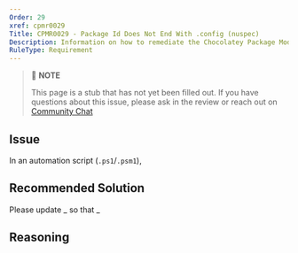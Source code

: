 ```yaml
---
Order: 29
xref: cpmr0029
Title: CPMR0029 - Package Id Does Not End With .config (nuspec)
Description: Information on how to remediate the Chocolatey Package Moderation Rule 0029
RuleType: Requirement
---
```


<?! Include "../../../../../shared/package-validator-rule-requirement.txt" /?>

> :memo: **NOTE**
>
> This page is a stub that has not yet been filled out. If you have questions about this issue, please ask in the review or reach out on [Community Chat](https://ch0.co/community)

## Issue

In an automation script (`.ps1`/`.psm1`),

## Recommended Solution

Please update _ so that _

## Reasoning
